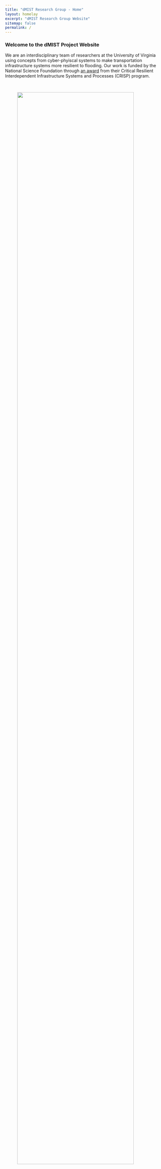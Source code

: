 ```yaml
---
title: "dMIST Research Group - Home"
layout: homelay
excerpt: "dMIST Research Group Website"
sitemap: false
permalink: /
---
```


<h3>Welcome to the dMIST Project Website</h3>

<p>
We are an interdisciplinary team of researchers at the University of Virginia using concepts from cyber-phyiscal systems to make transportation infrastructure systems more resilient to flooding. Our work is funded by the National Science Foundation through <a href="https://www.nsf.gov/awardsearch/showAward?AWD_ID=1735587&HistoricalAwards=false">an award</a> from their Critical Resilient Interdependent Infrastructure Systems and Processes (CRISP) program.
</p>

<br />

<figure>
<img src="{{ site.url }}{{ site.baseurl }}/images/slider/flooding.jpg" width="95%">
</figure>
